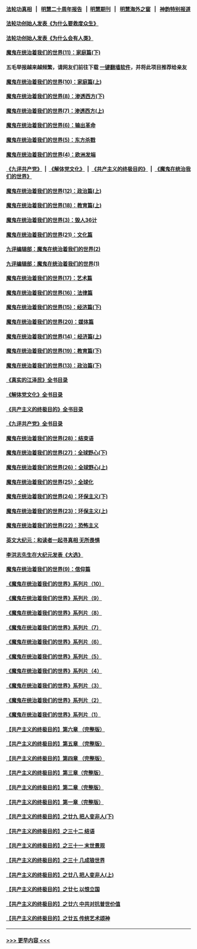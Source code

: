 #### [法轮功真相](https://github.com/gfw-breaker/truth/blob/master/README.md?t=0) &nbsp;&nbsp;|&nbsp;&nbsp; [明慧二十周年报告](https://github.com/gfw-breaker/mh-reports/blob/master/README.md?t=0) &nbsp;&nbsp;|&nbsp;&nbsp;[明慧期刊](https://github.com/gfw-breaker/mh-qikan) &nbsp;&nbsp;|&nbsp;&nbsp; [明慧海外之窗](https://github.com/gfw-breaker/mh-news/blob/master/README.md?t=0) &nbsp;&nbsp;|&nbsp;&nbsp; [神韵特别报道](https://github.com/gfw-breaker/mh-news/blob/master/shenyun.md?t=0)
#### [法轮功创始人发表《为什么要救度众生》](../pages/nsc422/n13975246.md?t=06250643) 
#### [法轮功创始人发表《为什么会有人类》](../pages/nsc422/n13912117.md?t=06250643) 
#### [魔鬼在统治着我们的世界(11)：家庭篇(下)](../pages/nsc422/n10440961.md?t=06250643) 
#### 五毛举报越来越频繁，请网友们前往下载 [一键翻墙软件](https://github.com/gfw-breaker/ssr-accounts)，并将此项目推荐给亲友
#### [魔鬼在统治着我们的世界(10)：家庭篇(上)](../pages/nsc422/n10435448.md?t=06250643) 
#### [魔鬼在统治着我们的世界(8)：渗透西方(下)](../pages/nsc422/n10429603.md?t=06250643) 
#### [魔鬼在统治着我们的世界(7)：渗透西方(上)](../pages/nsc422/n10426013.md?t=06250643) 
#### [魔鬼在统治着我们的世界(6)：输出革命](../pages/nsc422/n10421536.md?t=06250643) 
#### [魔鬼在统治着我们的世界(5)：东方杀戮](../pages/nsc422/n10417707.md?t=06250643) 
#### [魔鬼在统治着我们的世界(4)：欧洲发端](../pages/nsc422/n10414890.md?t=06250643) 
#### [《九评共产党》](https://github.com/begood0513/9ping.md/blob/master/README.md) &nbsp;|&nbsp; [《解体党文化》](../../../../jtdwh.md/blob/master/README.md)  &nbsp;|&nbsp; [《共产主义的终极目的》](../../../../gczydzjmd.md/blob/master/README.md) &nbsp;|&nbsp; [《魔鬼在统治我们的世界》](../../../../mgztzwmdsj.md/blob/master/README.md) 
#### [魔鬼在统治着我们的世界(12)：政治篇(上)](../pages/nsc422/n10444576.md?t=06250643) 
#### [魔鬼在统治着我们的世界(18)：教育篇(上)](../pages/nsc422/n10526970.md?t=06250643) 
#### [魔鬼在统治着我们的世界(3)：毁人36计](../pages/nsc422/n10411583.md?t=06250643) 
#### [魔鬼在统治着我们的世界(21)：文化篇](../pages/nsc422/n10597706.md?t=06250643) 
#### [九评编辑部：魔鬼在统治着我们的世界(2)](../pages/nsc422/n10410036.md?t=06250643) 
#### [九评编辑部：魔鬼在统治着我们的世界(1)](../pages/nsc422/n10406825.md?t=06250643) 
#### [魔鬼在统治着我们的世界(17)：艺术篇](../pages/nsc422/n10499093.md?t=06250643) 
#### [魔鬼在统治着我们的世界(16)：法律篇](../pages/nsc422/n10485969.md?t=06250643) 
#### [魔鬼在统治着我们的世界(15)：经济篇(下)](../pages/nsc422/n10469975.md?t=06250643) 
#### [魔鬼在统治着我们的世界(20)：媒体篇](../pages/nsc422/n10586579.md?t=06250643) 
#### [魔鬼在统治着我们的世界(14)：经济篇(上)](../pages/nsc422/n10457370.md?t=06250643) 
#### [魔鬼在统治着我们的世界(19)：教育篇(下)](../pages/nsc422/n10564808.md?t=06250643) 
#### [魔鬼在统治着我们的世界(13)：政治篇(下)](../pages/nsc422/n10448270.md?t=06250643) 
#### [《真实的江泽民》全书目录](../pages/nsc422/n13721399.md?t=06250643) 
#### [《解体党文化》全书目录](../pages/nsc422/n13721157.md?t=06250643) 
#### [《共产主义的终极目的》全书目录](../pages/nsc422/n13721048.md?t=06250643) 
#### [《九评共产党》全书目录](../pages/nsc422/n13708085.md?t=06250643) 
#### [魔鬼在统治着我们的世界(28)：结束语](../pages/nsc422/n10936246.md?t=06250643) 
#### [魔鬼在统治着我们的世界(27)：全球野心(下)](../pages/nsc422/n10928319.md?t=06250643) 
#### [魔鬼在统治着我们的世界(26)：全球野心(上)](../pages/nsc422/n10900318.md?t=06250643) 
#### [魔鬼在统治着我们的世界(25)：全球化](../pages/nsc422/n10788205.md?t=06250643) 
#### [魔鬼在统治着我们的世界(24)：环保主义(下)](../pages/nsc422/n10695307.md?t=06250643) 
#### [魔鬼在统治着我们的世界(23)：环保主义(上)](../pages/nsc422/n10688613.md?t=06250643) 
#### [魔鬼在统治着我们的世界(22)：恐怖主义](../pages/nsc422/n10614727.md?t=06250643) 
#### [英文大纪元：和读者一起寻真相 无所畏惧](../pages/nsc422/n12542027.md?t=06250643) 
#### [李洪志先生在大纪元发表《大选》](../pages/nsc422/n12534746.md?t=06250643) 
#### [魔鬼在统治着我们的世界(9)：信仰篇](../pages/nsc422/n10432159.md?t=06250643) 
#### [《魔鬼在统治着我们的世界》系列片（10）](../pages/nsc422/n12292670.md?t=06250643) 
#### [《魔鬼在统治着我们的世界》系列片（9）](../pages/nsc422/n12290859.md?t=06250643) 
#### [《魔鬼在统治着我们的世界》系列片（8）](../pages/nsc422/n12287445.md?t=06250643) 
#### [《魔鬼在统治着我们的世界》系列片（7）](../pages/nsc422/n12283425.md?t=06250643) 
#### [《魔鬼在统治着我们的世界》系列片（6）](../pages/nsc422/n12282314.md?t=06250643) 
#### [《魔鬼在统治着我们的世界》系列片（5）](../pages/nsc422/n12281419.md?t=06250643) 
#### [《魔鬼在统治着我们的世界》系列片（4）](../pages/nsc422/n12274024.md?t=06250643) 
#### [《魔鬼在统治着我们的世界》系列片（3）](../pages/nsc422/n12271322.md?t=06250643) 
#### [《魔鬼在统治着我们的世界》系列片（2）](../pages/nsc422/n12269049.md?t=06250643) 
#### [《魔鬼在统治着我们的世界》系列片（1）](../pages/nsc422/n12267575.md?t=06250643) 
#### [【共产主义的终极目的】第六章 （完整版）](../pages/nsc422/n11428913.md?t=06250643) 
#### [【共产主义的终极目的】第五章 （完整版）](../pages/nsc422/n11428912.md?t=06250643) 
#### [【共产主义的终极目的】第四章 （完整版）](../pages/nsc422/n11428907.md?t=06250643) 
#### [【共产主义的终极目的】第三章（完整版）](../pages/nsc422/n11428848.md?t=06250643) 
#### [【共产主义的终极目的】第二章（完整版）](../pages/nsc422/n11428831.md?t=06250643) 
#### [【共产主义的终极目的】第一章（完整版）](../pages/nsc422/n11417651.md?t=06250643) 
#### [【共产主义的终极目的】之廿九 把人变非人(下)](../pages/nsc422/n11344140.md?t=06250643) 
#### [【共产主义的终极目的】之三十二 结语](../pages/nsc422/n11360535.md?t=06250643) 
#### [【共产主义的终极目的】之三十一 末世景观](../pages/nsc422/n11351129.md?t=06250643) 
#### [【共产主义的终极目的】之三十 几成狼世界](../pages/nsc422/n11348280.md?t=06250643) 
#### [【共产主义的终极目的】之廿八 把人变非人(上)](../pages/nsc422/n11340492.md?t=06250643) 
#### [【共产主义的终极目的】之廿七 以恨立国](../pages/nsc422/n11336944.md?t=06250643) 
#### [【共产主义的终极目的】之廿六 中共对抗普世价值](../pages/nsc422/n11324785.md?t=06250643) 
#### [【共产主义的终极目的】之廿五 传统艺术颂神](../pages/nsc422/n11296396.md?t=06250643) 

----
#### [ >>> 更早内容 <<< ](../indexes/nsc422-earlier.md)
